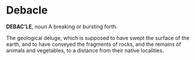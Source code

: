# Debacle

**DEBAC'LE**, _noun_ A breaking or bursting forth.

The geological deluge, which is supposed to have swept the surface of the earth, and to have conveyed the fragments of rocks, and the remains of animals and vegetables, to a distance from their native localities.